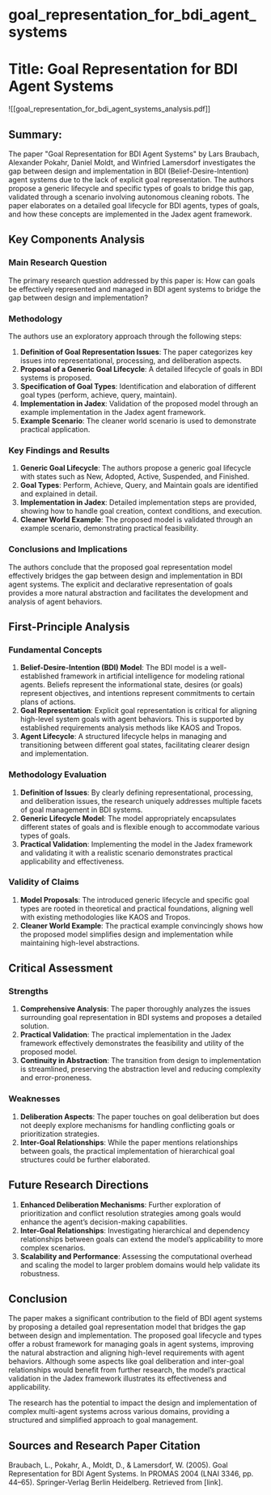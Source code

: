 # goal_representation_for_bdi_agent_systems

# Title: Goal Representation for BDI Agent Systems
![[goal_representation_for_bdi_agent_systems_analysis.pdf]]

## Summary:
The paper "Goal Representation for BDI Agent Systems" by Lars Braubach, Alexander Pokahr, Daniel Moldt, and Winfried Lamersdorf investigates the gap between design and implementation in BDI (Belief-Desire-Intention) agent systems due to the lack of explicit goal representation. The authors propose a generic lifecycle and specific types of goals to bridge this gap, validated through a scenario involving autonomous cleaning robots. The paper elaborates on a detailed goal lifecycle for BDI agents, types of goals, and how these concepts are implemented in the Jadex agent framework.

## Key Components Analysis

### Main Research Question
The primary research question addressed by this paper is: How can goals be effectively represented and managed in BDI agent systems to bridge the gap between design and implementation?

### Methodology
The authors use an exploratory approach through the following steps:
1. **Definition of Goal Representation Issues**: The paper categorizes key issues into representational, processing, and deliberation aspects.
2. **Proposal of a Generic Goal Lifecycle**: A detailed lifecycle of goals in BDI systems is proposed.
3. **Specification of Goal Types**: Identification and elaboration of different goal types (perform, achieve, query, maintain).
4. **Implementation in Jadex**: Validation of the proposed model through an example implementation in the Jadex agent framework.
5. **Example Scenario**: The cleaner world scenario is used to demonstrate practical application.

### Key Findings and Results
1. **Generic Goal Lifecycle**: The authors propose a generic goal lifecycle with states such as New, Adopted, Active, Suspended, and Finished.
2. **Goal Types**: Perform, Achieve, Query, and Maintain goals are identified and explained in detail.
3. **Implementation in Jadex**: Detailed implementation steps are provided, showing how to handle goal creation, context conditions, and execution.
4. **Cleaner World Example**: The proposed model is validated through an example scenario, demonstrating practical feasibility.

### Conclusions and Implications
The authors conclude that the proposed goal representation model effectively bridges the gap between design and implementation in BDI agent systems. The explicit and declarative representation of goals provides a more natural abstraction and facilitates the development and analysis of agent behaviors.

## First-Principle Analysis

### Fundamental Concepts
1. **Belief-Desire-Intention (BDI) Model**: The BDI model is a well-established framework in artificial intelligence for modeling rational agents. Beliefs represent the informational state, desires (or goals) represent objectives, and intentions represent commitments to certain plans of actions.
2. **Goal Representation**: Explicit goal representation is critical for aligning high-level system goals with agent behaviors. This is supported by established requirements analysis methods like KAOS and Tropos.
3. **Agent Lifecycle**: A structured lifecycle helps in managing and transitioning between different goal states, facilitating clearer design and implementation.

### Methodology Evaluation
1. **Definition of Issues**: By clearly defining representational, processing, and deliberation issues, the research uniquely addresses multiple facets of goal management in BDI systems.
2. **Generic Lifecycle Model**: The model appropriately encapsulates different states of goals and is flexible enough to accommodate various types of goals.
3. **Practical Validation**: Implementing the model in the Jadex framework and validating it with a realistic scenario demonstrates practical applicability and effectiveness.

### Validity of Claims
1. **Model Proposals**: The introduced generic lifecycle and specific goal types are rooted in theoretical and practical foundations, aligning well with existing methodologies like KAOS and Tropos.
2. **Cleaner World Example**: The practical example convincingly shows how the proposed model simplifies design and implementation while maintaining high-level abstractions.

## Critical Assessment

### Strengths
1. **Comprehensive Analysis**: The paper thoroughly analyzes the issues surrounding goal representation in BDI systems and proposes a detailed solution.
2. **Practical Validation**: The practical implementation in the Jadex framework effectively demonstrates the feasibility and utility of the proposed model.
3. **Continuity in Abstraction**: The transition from design to implementation is streamlined, preserving the abstraction level and reducing complexity and error-proneness.

### Weaknesses
1. **Deliberation Aspects**: The paper touches on goal deliberation but does not deeply explore mechanisms for handling conflicting goals or prioritization strategies.
2. **Inter-Goal Relationships**: While the paper mentions relationships between goals, the practical implementation of hierarchical goal structures could be further elaborated.

## Future Research Directions

1. **Enhanced Deliberation Mechanisms**: Further exploration of prioritization and conflict resolution strategies among goals would enhance the agent’s decision-making capabilities.
2. **Inter-Goal Relationships**: Investigating hierarchical and dependency relationships between goals can extend the model’s applicability to more complex scenarios.
3. **Scalability and Performance**: Assessing the computational overhead and scaling the model to larger problem domains would help validate its robustness.

## Conclusion

The paper makes a significant contribution to the field of BDI agent systems by proposing a detailed goal representation model that bridges the gap between design and implementation. The proposed goal lifecycle and types offer a robust framework for managing goals in agent systems, improving the natural abstraction and aligning high-level requirements with agent behaviors. Although some aspects like goal deliberation and inter-goal relationships would benefit from further research, the model’s practical validation in the Jadex framework illustrates its effectiveness and applicability.

The research has the potential to impact the design and implementation of complex multi-agent systems across various domains, providing a structured and simplified approach to goal management.

## Sources and Research Paper Citation
Braubach, L., Pokahr, A., Moldt, D., & Lamersdorf, W. (2005). Goal Representation for BDI Agent Systems. In PROMAS 2004 (LNAI 3346, pp. 44–65). Springer-Verlag Berlin Heidelberg. Retrieved from [link].